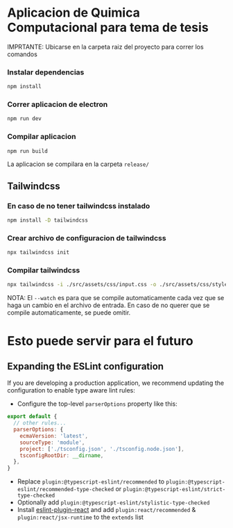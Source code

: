 # Aplicacion de Quimica Computacional para tema de tesis

IMPRTANTE: Ubicarse en la carpeta raiz del proyecto para correr los comandos

### Instalar dependencias
```bash
npm install
```

### Correr aplicacion de electron
```bash
npm run dev
```

### Compilar aplicacion

```bash
npm run build
```
La aplicacion se compilara en la carpeta `release/`

## Tailwindcss

### En caso de no tener tailwindcss instalado
```bash
npm install -D tailwindcss
```

### Crear archivo de configuracion de tailwindcss
```bash
npx tailwindcss init
```

### Compilar tailwindcss
```bash
npx tailwindcss -i ./src/assets/css/input.css -o ./src/assets/css/style.css --watch
```
NOTA: El ```--watch``` es para que se compile automaticamente cada vez que se haga un cambio en el archivo de entrada. En caso de no querer que se compile automaticamente, se puede omitir.

# Esto puede servir para el futuro

## Expanding the ESLint configuration

If you are developing a production application, we recommend updating the configuration to enable type aware lint rules:

- Configure the top-level `parserOptions` property like this:

```js
export default {
  // other rules...
  parserOptions: {
    ecmaVersion: 'latest',
    sourceType: 'module',
    project: ['./tsconfig.json', './tsconfig.node.json'],
    tsconfigRootDir: __dirname,
  },
}
```

- Replace `plugin:@typescript-eslint/recommended` to `plugin:@typescript-eslint/recommended-type-checked` or `plugin:@typescript-eslint/strict-type-checked`
- Optionally add `plugin:@typescript-eslint/stylistic-type-checked`
- Install [eslint-plugin-react](https://github.com/jsx-eslint/eslint-plugin-react) and add `plugin:react/recommended` & `plugin:react/jsx-runtime` to the `extends` list
